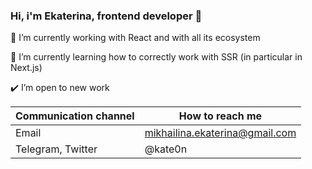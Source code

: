 ### Hi, i'm Ekaterina, frontend developer 👋  

🔭 I’m currently working with React and with all its ecosystem 

🌱 I’m currently learning how to correctly work with SSR (in particular in Next.js)

✔️ I’m open to new work
 
| Сommunication channel  | How to reach me |
| ------------- | ------------- |
| Email  | mikhailina.ekaterina@gmail.com  |
| Telegram, Twitter  | @kate0n  |

<!---- - ⚡ Fun fact: ... -->

<!---- 🤔 📫 I’m looking for help with ...-->
<!--- 🔭 I’m currently working on ...-->
<!--- 👯 I’m looking to collaborate on ...-->
